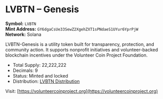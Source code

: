# LVBTN – Genesis

**Symbol:** `LVBTN`  
 **Mint Address:** `GY6dgaCsUe33SewZ2XgehZXT1sPNdaeS1UYur6YprPjW`  
  **Network:** Solana

LVBTN-Genesis is a utility token built for transparency, protection, and community action. It supports nonprofit initiatives and volunteer-backed blockchain incentives under the Volunteer Coin Project Foundation.

- Total Supply: 22,222,222
- Decimals: 9
- Status: Minted and locked
- Distribution: [LVBTN Distribution](https://solscan.io/token/GY6dgaCsUe33SewZ2XgehZXT1sPNdaeS1UYur6YprPjW)

Visit: [https://volunteercoinproject.org](https://volunteercoinproject.org)
